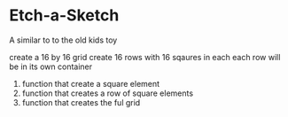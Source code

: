 # Etch-a-Sketch
A similar to to the old kids toy

create a 16 by 16 grid
create 16 rows with 16 sqaures in each
each row will be in its own container


1) function that create a square element
2) function that creates a row of square elements
3) function that creates the ful grid
